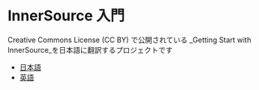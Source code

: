 # InnerSource 入門

Creative Commons License (CC BY) で公開されている _Getting Start with InnerSource_を日本語に翻訳するプロジェクトです

* [日本語](/jp.md)
* [英語](https://innersourcecommons.org/learn/books/getting-started-with-innersource/)